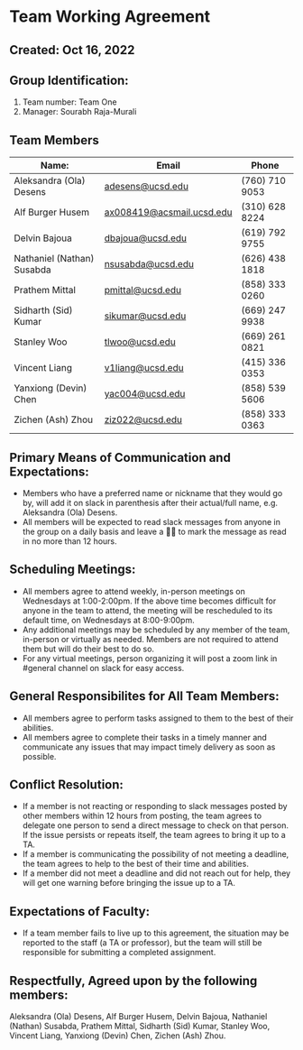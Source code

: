 # Team Working Agreement
## Created: Oct 16, 2022

## Group Identification:
1. Team number: Team One
2. Manager: Sourabh Raja-Murali

## Team Members ##
| Name: | Email | Phone |
| --- | --- | --- |
| Aleksandra (Ola) Desens | adesens@ucsd.edu | (760) 710 9053| 
| Alf Burger Husem | ax008419@acsmail.ucsd.edu | (310) 628 8224|
| Delvin Bajoua | dbajoua@ucsd.edu | (619) 792 9755|
| Nathaniel (Nathan) Susabda  | nsusabda@ucsd.edu | (626) 438 1818|
| Prathem Mittal | pmittal@ucsd.edu | (858) 333 0260|
| Sidharth (Sid) Kumar | sikumar@ucsd.edu | (669) 247 9938|
| Stanley Woo | tlwoo@ucsd.edu | (669) 261 0821|
| Vincent Liang | v1liang@ucsd.edu | (415) 336 0353|
| Yanxiong (Devin) Chen | yac004@ucsd.edu | (858) 539 5606|
| Zichen (Ash) Zhou | ziz022@ucsd.edu | (858) 333 0363|


## Primary Means of Communication and Expectations: ##
- Members who have a preferred name or nickname that they would go by, will add it on slack in parenthesis after their actual/full name, e.g. Aleksandra (Ola) Desens.
- All members will be expected to read slack messages from anyone in the group on a daily basis and leave a 👍🏻 to mark the message as read in no more than 12 hours.

## Scheduling Meetings: ##
- All members agree to attend weekly, in-person meetings on Wednesdays at 1:00-2:00pm. If the above time becomes difficult for anyone in the team to attend, the meeting will be rescheduled to its default time, on Wednesdays at 8:00-9:00pm.
- Any additional meetings may be scheduled by any member of the team, in-person or virtually as needed. Members are not required to attend them but will do their best to do so.
- For any virtual meetings, person organizing it will post a zoom link in #general channel on slack for easy access.

## General Responsibilites for All Team Members: ##
- All members agree to perform tasks assigned to them to the best of their abilities.
- All members agree to complete their tasks in a timely manner and communicate any issues that may impact timely delivery as soon as possible.


## Conflict Resolution: ##
- If a member is not reacting or responding to slack messages posted by other members within 12 hours from posting, the team agrees to delegate one person to send a direct message to check on that person. If the issue persists or repeats itself, the team agrees to bring it up to a TA.
- If a member is communicating the possibility of not meeting a deadline, the team agrees to help to the best of their time and abilities.
- If a member did not meet a deadline and did not reach out for help, they will get one warning before bringing the issue up to a TA.

## Expectations of Faculty: ##
- If a team member fails to live up to this agreement, the situation may be reported to the staff (a TA or professor), but the team will still be responsible for submitting a completed assignment.


## Respectfully, Agreed upon by the following members: ##
Aleksandra (Ola) Desens, 
Alf Burger Husem,
Delvin Bajoua,
Nathaniel (Nathan) Susabda,
Prathem Mittal,
Sidharth (Sid) Kumar,
Stanley Woo,
Vincent Liang,
Yanxiong (Devin) Chen,
Zichen (Ash) Zhou.
